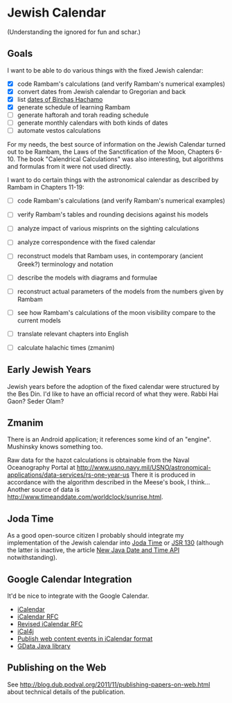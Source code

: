 # Jewish Calendar
(Understanding the ignored for fun and schar.)

## Goals

I want to be able to do various things with the fixed Jewish calendar:

- [x] code Rambam's calculations (and verify Rambam's numerical examples)
- [x] convert dates from Jewish calendar to Gregorian and back
- [x] list [dates of Birchas Hachamo](https://docs.google.com/document/d/1hpPZ0LYU3p8a-LJRXEqzXig-VQthkQ_MkaY79PMqr-Y/edit?hl=en_US)
- [x] generate schedule of learning Rambam
- [ ] generate haftorah and torah reading schedule
- [ ] generate monthly calendars with both kinds of dates
- [ ] automate vestos calculations

For my needs, the best source of information on the Jewish Calendar turned out
to be Rambam, the Laws of the Sanctification of the Moon, Chapters 6-10.
The book "Calendrical Calculations" was also interesting, but algorithms and
formulas from it were not used directly.

I want to do certain things with the astronomical calendar as described by Rambam
in Chapters 11-19:

- [ ] code Rambam's calculations (and verify Rambam's numerical examples)
- [ ] verify Rambam's tables and rounding decisions against his models
- [ ] analyze impact of various misprints on the sighting calculations 
- [ ] analyze correspondence with the fixed calendar
- [ ] reconstruct models that Rambam uses, in contemporary (ancient Greek?) terminology and notation
- [ ] describe the models with diagrams and formulae
- [ ] reconstruct actual parameters of the models from the numbers given by Rambam 
- [ ] see how Rambam's calculations of the moon visibility compare to the current models
- [ ] translate relevant chapters into English
- [ ] calculate halachic times (zmanim)


## Early Jewish Years

Jewish years before the adoption of the fixed calendar were structured by the Bes Din.
I'd like to have an official record of what they were. Rabbi Hai Gaon? Seder Olam?

## Zmanim

There is an Android application; it references some kind of an "engine".
Mushinsky knows something too.

Raw data for the hazot calculations is obtainable from the Naval Oceanography Portal at
 http://www.usno.navy.mil/USNO/astronomical-applications/data-services/rs-one-year-us
There it is produced in accordance with the algorithm described in the Meese's book, I think...
Another source of data is http://www.timeanddate.com/worldclock/sunrise.html.


## Joda Time

As a good open-source citizen I probably should integrate my implementation of
the Jewish calendar into [Joda Time](http://joda-time.sourceforge.net/) or
[JSR 130](http://jcp.org/en/jsr/detail?id=310) (although the latter is inactive,
the article [New Java Date and Time API](http://today.java.net/pub/a/today/2008/09/18/jsr-310-new-java-date-time-api.html) notwithstanding). 

## Google Calendar Integration

It'd be nice to integrate with the Google Calendar.

* [iCalendar](http://en.wikipedia.org/wiki/ICalendar)
* [iCalendar RFC](http://tools.ietf.org/html/rfc2445)
* [Revised iCalendar RFC](http://tools.ietf.org/html/draft-ietf-calsify-rfc2445bis-08)
* [iCal4j](http://ical4j.sourceforge.net/introduction.html)
* [Publish web content events in iCalendar format](http://www.google.com/support/calendar/bin/answer.py?hl=en&answer=48526)
* [GData Java library](http://code.google.com/apis/gdata/client-java.html)

## Publishing on the Web

See <http://blog.dub.podval.org/2011/11/publishing-papers-on-web.html> about technical details of the publication.
